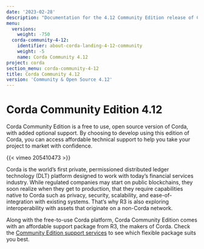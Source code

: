 ```yaml
---
date: '2023-02-28'
description: "Documentation for the 4.12 Community Edition release of Corda"
menu:
  versions:
    weight: -750
  corda-community-4-12:
    identifier: about-corda-landing-4-12-community
    weight: -5
    name: Corda Community 4.12
project: corda
section_menu: corda-community-4-12
title: Corda Community 4.12
version: 'Community & Open Source 4.12'
---
```


# Corda Community Edition 4.12

Corda Community Edition is a free to use, open source version of Corda, with added optional support. By choosing to develop using this edition of Corda, you can access affordable technical support to help you take your project to market with confidence.

{{< vimeo 205410473 >}}

Corda is the world’s first private, permissioned distributed ledger technology (DLT) platform designed to work with today’s financial services industry. While regulated companies may start on public blockchains, they soon realize when they get to production, that they require capabilities native to Corda such as privacy, security, scalability, and ease-of-integration with existing systems. That’s why R3 is also exploring interoperability with assets that originate on a non-Corda network.

Along with the free-to-use Corda platform, Corda Community Edition comes with an affordable support package from R3, the makers of Corda. Check the [Community Edition support services](http://r3.com/support) to see which flexible package suits you best.
